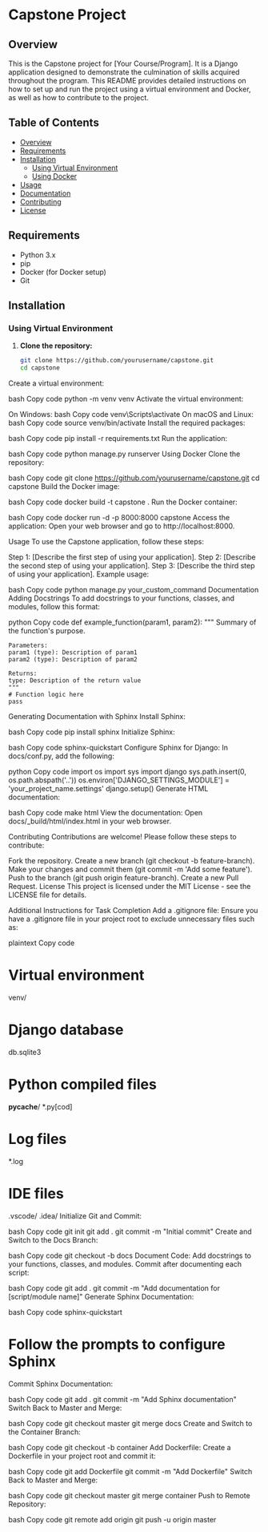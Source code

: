 # Capstone Project

## Overview

This is the Capstone project for [Your Course/Program]. It is a Django application designed to demonstrate the culmination of skills acquired throughout the program. This README provides detailed instructions on how to set up and run the project using a virtual environment and Docker, as well as how to contribute to the project.

## Table of Contents

- [Overview](#overview)
- [Requirements](#requirements)
- [Installation](#installation)
  - [Using Virtual Environment](#using-virtual-environment)
  - [Using Docker](#using-docker)
- [Usage](#usage)
- [Documentation](#documentation)
- [Contributing](#contributing)
- [License](#license)

## Requirements

- Python 3.x
- pip
- Docker (for Docker setup)
- Git

## Installation

### Using Virtual Environment

1. **Clone the repository:**
   ```bash
   git clone https://github.com/yourusername/capstone.git
   cd capstone
Create a virtual environment:

bash
Copy code
python -m venv venv
Activate the virtual environment:

On Windows:
bash
Copy code
venv\Scripts\activate
On macOS and Linux:
bash
Copy code
source venv/bin/activate
Install the required packages:

bash
Copy code
pip install -r requirements.txt
Run the application:

bash
Copy code
python manage.py runserver
Using Docker
Clone the repository:

bash
Copy code
git clone https://github.com/yourusername/capstone.git
cd capstone
Build the Docker image:

bash
Copy code
docker build -t capstone .
Run the Docker container:

bash
Copy code
docker run -d -p 8000:8000 capstone
Access the application:
Open your web browser and go to http://localhost:8000.

Usage
To use the Capstone application, follow these steps:

Step 1: [Describe the first step of using your application].
Step 2: [Describe the second step of using your application].
Step 3: [Describe the third step of using your application].
Example usage:

bash
Copy code
python manage.py your_custom_command
Documentation
Adding Docstrings
To add docstrings to your functions, classes, and modules, follow this format:

python
Copy code
def example_function(param1, param2):
    """
    Summary of the function's purpose.

    Parameters:
    param1 (type): Description of param1
    param2 (type): Description of param2

    Returns:
    type: Description of the return value
    """
    # Function logic here
    pass
Generating Documentation with Sphinx
Install Sphinx:

bash
Copy code
pip install sphinx
Initialize Sphinx:

bash
Copy code
sphinx-quickstart
Configure Sphinx for Django:
In docs/conf.py, add the following:

python
Copy code
import os
import sys
import django
sys.path.insert(0, os.path.abspath('..'))
os.environ['DJANGO_SETTINGS_MODULE'] = 'your_project_name.settings'
django.setup()
Generate HTML documentation:

bash
Copy code
make html
View the documentation:
Open docs/_build/html/index.html in your web browser.

Contributing
Contributions are welcome! Please follow these steps to contribute:

Fork the repository.
Create a new branch (git checkout -b feature-branch).
Make your changes and commit them (git commit -m 'Add some feature').
Push to the branch (git push origin feature-branch).
Create a new Pull Request.
License
This project is licensed under the MIT License - see the LICENSE file for details.

Additional Instructions for Task Completion
Add a .gitignore file:
Ensure you have a .gitignore file in your project root to exclude unnecessary files such as:

plaintext
Copy code
# Virtual environment
venv/

# Django database
db.sqlite3

# Python compiled files
__pycache__/
*.py[cod]

# Log files
*.log

# IDE files
.vscode/
.idea/
Initialize Git and Commit:

bash
Copy code
git init
git add .
git commit -m "Initial commit"
Create and Switch to the Docs Branch:

bash
Copy code
git checkout -b docs
Document Code:
Add docstrings to your functions, classes, and modules. Commit after documenting each script:

bash
Copy code
git add .
git commit -m "Add documentation for [script/module name]"
Generate Sphinx Documentation:

bash
Copy code
sphinx-quickstart
# Follow the prompts to configure Sphinx
Commit Sphinx Documentation:

bash
Copy code
git add .
git commit -m "Add Sphinx documentation"
Switch Back to Master and Merge:

bash
Copy code
git checkout master
git merge docs
Create and Switch to the Container Branch:

bash
Copy code
git checkout -b container
Add Dockerfile:
Create a Dockerfile in your project root and commit it:

bash
Copy code
git add Dockerfile
git commit -m "Add Dockerfile"
Switch Back to Master and Merge:

bash
Copy code
git checkout master
git merge container
Push to Remote Repository:

bash
Copy code
git remote add origin <your-remote-repo-url>
git push -u origin master